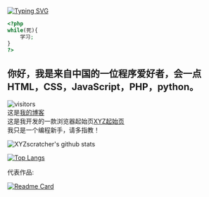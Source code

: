 [![Typing SVG](https://readme-typing-svg.herokuapp.com?font=microsoft+yahei&size=30&duration=4000&color=2C68F7&center=true&width=360&height=50&lines=%E4%BD%A0%E5%A5%BD%EF%BC%8C%E4%B8%96%E7%95%8C%EF%BC%81)](https://github.com/XYZscratcher)
```php
<?php
while(死){
    学习;
} 
?>
```
## 你好，我是来自中国的一位程序爱好者，会一点HTML，CSS，JavaScript，PHP，python。  
![visitors](https://visitor-badge.laobi.icu/badge?page_id=xyzscratcher)  
这是[我的博客](https://xn--wnu286bc9czuf.rth1.one/)  
这是我开发的一款浏览器起始页[XYZ起始页](http://xyz.freeee.ml/)   
我只是一个编程新手，请多指教！  

![XYZscratcher's github stats](https://github-readme-stats.vercel.app/api?username=XYZscratcher&hide_title=false&hide_border=true&show_icons=true&include_all_commits=true&line_height=26&bg_color=&theme=react&locale=cn)  

[![Top Langs](https://github-readme-stats.vercel.app/api/top-langs/?username=XYZscratcher&locale=cn&theme=react&cache_seconds=1800)](https://github.com/XYZscratcher)  

代表作品:  

[![Readme Card](https://github-readme-stats.vercel.app/api/pin/?username=XYZscratcher&repo=xyzstart&theme=algolia)](https://github.com/XYZscratcher/xyzstart)

